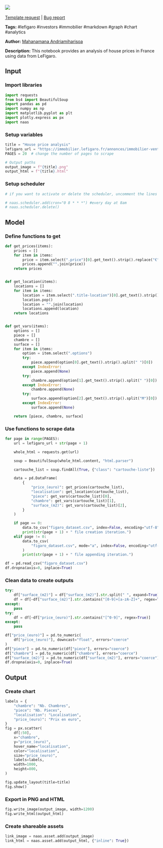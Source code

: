 <a href="https://app.naas.ai/user-redirect/naas/downloader?url=https://raw.githubusercontent.com/jupyter-naas/awesome-notebooks/master/LeFigaro/LeFigaro_House_Price_analysis.ipynb" target="_parent"><img src="https://naasai-public.s3.eu-west-3.amazonaws.com/open_in_naas.svg"/></a><br><br><a href="https://github.com/jupyter-naas/awesome-notebooks/issues/new?assignees=&labels=&template=template-request.md&title=Tool+-+Action+of+the+notebook+">Template request</a> | <a href="https://github.com/jupyter-naas/awesome-notebooks/issues/new?assignees=&labels=bug&template=bug_report.md&title=LeFigaro+-+House+Price+analysis:+Error+short+description">Bug report</a>

**Tags:** #lefigaro #investors #immobilier #markdown #graph #chart #analytics

**Author:** [Mahanamana Andriamiharisoa](https://www.linkedin.com/in/mahanamana/)

**Description:** This notebook provides an analysis of house prices in France using data from LeFigaro.

## Input

### Import libraries


```python
import requests
from bs4 import BeautifulSoup
import pandas as pd
import numpy as np
import matplotlib.pyplot as plt
import plotly.express as px
import naas
```

### Setup variables


```python
title = "House price analysis"
lefigaro_url = "https://immobilier.lefigaro.fr/annonces/immobilier-vente-maison-paris.html?page="  # link can be changed but keep ?page= to ensure scraping
PAGES = 20  # change the number of pages to scrape

# Output paths
output_image = f"{title}.png"
output_html = f"{title}.html"
```

### Setup scheduler


```python
# if you want to activate or delete the scheduler, uncomment the lines below:

# naas.scheduler.add(cron="0 8 * * *") #every day at 8am
# naas.scheduler.delete()
```

## Model

### Define functions to get


```python
def get_prices(items):
    prices = []
    for item in items:
        price = item.select(".price")[0].get_text().strip().replace("€", "").split()
        prices.append("".join(price))
    return prices


def get_location(items):
    locations = []
    for item in items:
        location = item.select(".title-location")[0].get_text().strip().split(" ")
        location.pop()
        location = "".join(location)
        locations.append(location)
    return locations


def get_vars(items):
    options = []
    piece = []
    chambre = []
    surface = []
    for item in items:
        option = item.select(".options")
        try:
            piece.append(option[0].get_text().strip().split(" ")[0])
        except IndexError:
            piece.append(None)
        try:
            chambre.append(option[1].get_text().strip().split(" ")[0])
        except IndexError:
            chambre.append(None)
        try:
            surface.append(option[2].get_text().strip().split("M")[0])
        except IndexError:
            surface.append(None)

    return [piece, chambre, surface]
```

### Use functions to scrape data


```python
for page in range(PAGES):
    url = lefigaro_url + str(page + 1)

    whole_html = requests.get(url)

    soup = BeautifulSoup(whole_html.content, "html.parser")

    cartouche_list = soup.findAll(True, {"class": "cartouche-liste"})

    data = pd.DataFrame(
        {
            "price_(euro)": get_prices(cartouche_list),
            "localisation": get_location(cartouche_list),
            "piece": get_vars(cartouche_list)[0],
            "chambre": get_vars(cartouche_list)[1],
            "surface_(m2)": get_vars(cartouche_list)[2],
        }
    )

    if page == 0:
        data.to_csv("figaro_dataset.csv", index=False, encoding="utf-8")
        print(str(page + 1) + " file creation iteration.")
    elif page != 0:
        data.to_csv(
            "figaro_dataset.csv", mode="a", index=False, encoding="utf-8", header=False
        )
        print(str(page + 1) + " file appending iteration.")
```


```python
df = pd.read_csv("figaro_dataset.csv")
df.dropna(axis=0, inplace=True)
```

### Clean data to create outputs


```python
try:
    df["surface_(m2)"] = df["surface_(m2)"].str.split(" ", expand=True)[0]
    df = df[~df["surface_(m2)"].str.contains("[0-9]+[a-zA-Z]+", regex=True)]
except:
    pass
try:
    df = df[~df["price_(euro)"].str.contains("[^0-9]", regex=True)]
except:
    pass

df["price_(euro)"] = pd.to_numeric(
    df["price_(euro)"], downcast="float", errors="coerce"
)
df["piece"] = pd.to_numeric(df["piece"], errors="coerce")
df["chambre"] = pd.to_numeric(df["chambre"], errors="coerce")
df["surface_(m2)"] = pd.to_numeric(df["surface_(m2)"], errors="coerce")
df.dropna(axis=0, inplace=True)
```

## Output

### Create chart


```python
labels = {
    "chambre": "Nb. Chambres",
    "piece": "Nb. Pieces",
    "localisation": "Localisation",
    "price_(euro)": "Prix en euro",
}
fig = px.scatter(
    df[:50],
    x="chambre",
    y="price_(euro)",
    hover_name="localisation",
    color="localisation",
    size="price_(euro)",
    labels=labels,
    width=1000,
    height=800,
)

fig.update_layout(title=title)
fig.show()
```

### Export in PNG and HTML


```python
fig.write_image(output_image, width=1200)
fig.write_html(output_html)
```

### Create shareable assets


```python
link_image = naas.asset.add(output_image)
link_html = naas.asset.add(output_html, {"inline": True})
```
